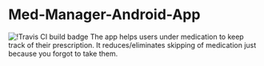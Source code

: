 # Med-Manager-Android-App
![!Travis CI build badge](https://travis-ci.org/andronicus-kim/Take-A-Note.svg?branch=master)
The app helps users under medication to keep track of their prescription. It reduces/eliminates skipping of medication just because you forgot to take them.
